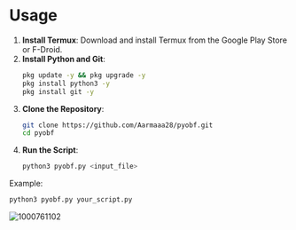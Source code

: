 # Usage

1. **Install Termux**: Download and install Termux from the Google Play Store or F-Droid.
2. **Install Python and Git**:
    ```bash
    pkg update -y && pkg upgrade -y
    pkg install python3 -y
    pkg install git -y
    ```
3. **Clone the Repository**:
    ```bash
    git clone https://github.com/Aarmaaa28/pyobf.git
    cd pyobf
    ```
4. **Run the Script**:
    ```bash
    python3 pyobf.py <input_file>
    ```

Example:
```bash
python3 pyobf.py your_script.py
```
![1000761102](https://github.com/user-attachments/assets/4fac01b7-1356-4f57-ab5a-d7687637d9ab)
